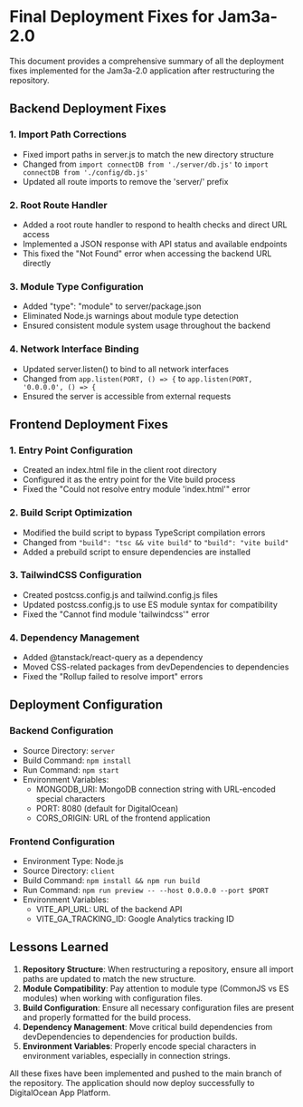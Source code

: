 # Final Deployment Fixes for Jam3a-2.0

This document provides a comprehensive summary of all the deployment fixes implemented for the Jam3a-2.0 application after restructuring the repository.

## Backend Deployment Fixes

### 1. Import Path Corrections
- Fixed import paths in server.js to match the new directory structure
- Changed from `import connectDB from './server/db.js'` to `import connectDB from './config/db.js'`
- Updated all route imports to remove the 'server/' prefix

### 2. Root Route Handler
- Added a root route handler to respond to health checks and direct URL access
- Implemented a JSON response with API status and available endpoints
- This fixed the "Not Found" error when accessing the backend URL directly

### 3. Module Type Configuration
- Added "type": "module" to server/package.json
- Eliminated Node.js warnings about module type detection
- Ensured consistent module system usage throughout the backend

### 4. Network Interface Binding
- Updated server.listen() to bind to all network interfaces
- Changed from `app.listen(PORT, () => {` to `app.listen(PORT, '0.0.0.0', () => {`
- Ensured the server is accessible from external requests

## Frontend Deployment Fixes

### 1. Entry Point Configuration
- Created an index.html file in the client root directory
- Configured it as the entry point for the Vite build process
- Fixed the "Could not resolve entry module 'index.html'" error

### 2. Build Script Optimization
- Modified the build script to bypass TypeScript compilation errors
- Changed from `"build": "tsc && vite build"` to `"build": "vite build"`
- Added a prebuild script to ensure dependencies are installed

### 3. TailwindCSS Configuration
- Created postcss.config.js and tailwind.config.js files
- Updated postcss.config.js to use ES module syntax for compatibility
- Fixed the "Cannot find module 'tailwindcss'" error

### 4. Dependency Management
- Added @tanstack/react-query as a dependency
- Moved CSS-related packages from devDependencies to dependencies
- Fixed the "Rollup failed to resolve import" errors

## Deployment Configuration

### Backend Configuration
- Source Directory: `server`
- Build Command: `npm install`
- Run Command: `npm start`
- Environment Variables:
  - MONGODB_URI: MongoDB connection string with URL-encoded special characters
  - PORT: 8080 (default for DigitalOcean)
  - CORS_ORIGIN: URL of the frontend application

### Frontend Configuration
- Environment Type: Node.js
- Source Directory: `client`
- Build Command: `npm install && npm run build`
- Run Command: `npm run preview -- --host 0.0.0.0 --port $PORT`
- Environment Variables:
  - VITE_API_URL: URL of the backend API
  - VITE_GA_TRACKING_ID: Google Analytics tracking ID

## Lessons Learned

1. **Repository Structure**: When restructuring a repository, ensure all import paths are updated to match the new structure.
2. **Module Compatibility**: Pay attention to module type (CommonJS vs ES modules) when working with configuration files.
3. **Build Configuration**: Ensure all necessary configuration files are present and properly formatted for the build process.
4. **Dependency Management**: Move critical build dependencies from devDependencies to dependencies for production builds.
5. **Environment Variables**: Properly encode special characters in environment variables, especially in connection strings.

All these fixes have been implemented and pushed to the main branch of the repository. The application should now deploy successfully to DigitalOcean App Platform.
